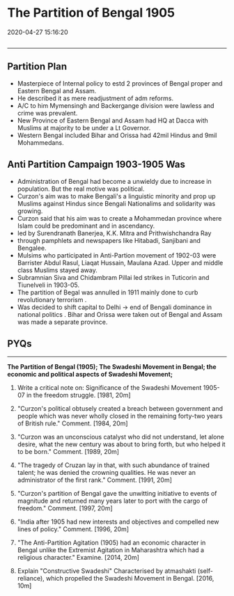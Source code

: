# The Partition of Bengal 1905

2020-04-27 15:16:20

```toc
```

---

## Partition Plan

- Masterpiece of Internal policy to estd 2 provinces of Bengal proper and Eastern Bengal and Assam.
- He described it as mere readjustment of adm reforms.
- A/C to him Mymensingh and Backergange division were lawless and crime was prevalent.
- New Province of Eastern Bengal and Assam had HQ at Dacca with Muslims at majority to be under a Lt Governor.
- Western Bengal included Bihar and Orissa had 42mil Hindus and 9mil Mohammedans.

## Anti Partition Campaign 1903-1905 Was

- Administration of Bengal had become a unwieldy due to increase in population. But the real motive was political.
- Curzon's aim was to make Bengali's a linguistic minority and prop up Muslims against Hindus since Bengali Nationalims and solidarity was growing.
- Curzon said that his aim was to create a Mohammedan province where Islam could be predominant and in ascendancy.
- led by Surendranath Banerjea, K.K. Mitra and Prithwishchandra Ray
- through pamphlets and newspapers like Hitabadi, Sanjibani and Bengalee.
- Mulsims who participated in Anti-Partion movement of 1902-03 were Barrister Abdul Rasul, Liaqat Hussain, Maulana Azad. Upper and middle class Muslims stayed away.
- Subramnian Siva and Chidambram Pillai led strikes in Tuticorin and Tiunelveli in 1903-05.
- The partition of Begal was annulled in 1911 mainly done to curb revolutionary terrorism .
- Was decided to shift capital to Delhi -> end of Bengali dominance in national politics . Bihar and Orissa were taken out of Bengal and Assam was made a separate province.

## PYQs

---

**The Partition of Bengal (1905); The Swadeshi Movement in Bengal; the**
**economic and political aspects of Swadeshi Movement;**

1. Write a critical note on: Significance of the Swadeshi Movement 1905-07 in the freedom
struggle. [1981, 20m]

2. "Curzon's political obtusely created a breach between government and people which
was never wholly closed in the remaining forty-two years of British rule." Comment. [1984,
20m]

3. "Curzon was an unconscious catalyst who did not understand, let alone desire, what the
new century was about to bring forth, but who helped it to be born." Comment. [1989, 20m]

4. "The tragedy of Cruzan lay in that, with such abundance of trained talent; he was denied
the crowning qualities. He was never an administrator of the first rank." Comment. [1991,
20m]

5. "Curzon's partition of Bengal gave the unwitting initiative to events of magnitude and
returned many years later to port with the cargo of freedom." Comment. [1997, 20m]

6. "India after 1905 had new interests and objectives and compelled new lines of policy."
Comment. [1996, 20m]

1. "The Anti-Partition Agitation (1905) had an economic character in Bengal unlike the
Extremist Agitation in Maharashtra which had a religious character." Examine. [2014, 20m]

1. Explain "Constructive Swadeshi" Characterised by atmashakti (self-reliance), which
propelled the Swadeshi Movement in Bengal. [2016, 10m]
